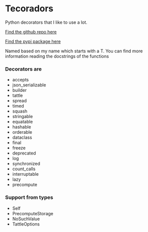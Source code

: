 # Tecoradors

Python decorators that I like to use a lot.

[Find the github repo here](https://github.com/elunico/tecoradors)

[Find the pypi package here](https://pypi.org/project/tecoradors-elunico/)

Named based on my name which starts with a T. You can find more information reading the docstrings of the functions

### Decorators are
  *  accepts
  *  json_serializable
  *  builder
  *  tattle
  *  spread
  *  timed
  *  squash
  *  stringable
  *  equatable
  *  hashable
  *  orderable
  *  dataclass
  *  final
  *  freeze
  *  deprecated
  *  log
  *  synchronized
  *  count_calls
  *  interruptable
  *  lazy
  *  precompute

### Support from types
  *  Self
  *  PrecomputeStorage
  *  NoSuchValue
  *  TattleOptions

